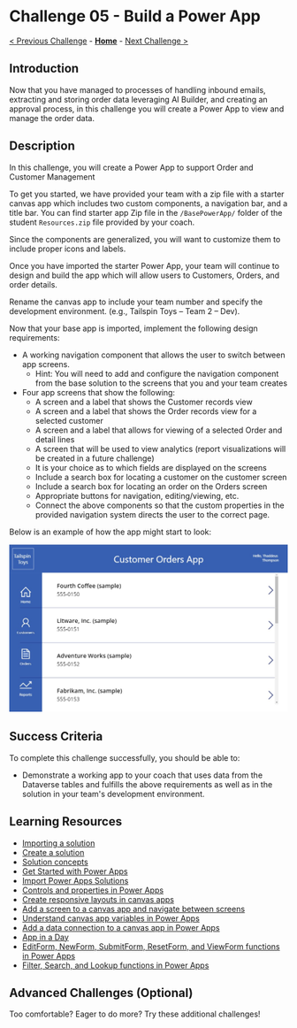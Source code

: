 # Challenge 05 - Build a Power App

[< Previous Challenge](./Challenge-04.md) - **[Home](../README.md)** - [Next Challenge >](./Challenge-06.md)

## Introduction

Now that you have managed to processes of handling inbound emails, extracting and storing order data leveraging AI Builder, and creating an approval process, in this challenge you will create a Power App to view and manage the order data.

## Description

In this challenge, you will create a Power App to support Order and Customer Management

To get you started, we have provided your team with a zip file with a starter canvas app which includes two custom components, a navigation bar, and a title bar. You can find starter app Zip file in the `/BasePowerApp/` folder of the student `Resources.zip` file provided by your coach.

Since the components are generalized, you will want to customize them to include proper icons and labels. 

Once you have imported the starter Power App, your team will continue to design and build the app which will allow users to Customers, Orders, and order details.

Rename the canvas app to include your team number and specify the development environment. (e.g., Tailspin Toys – Team 2 – Dev).

Now that your base app is imported, implement the following design requirements:
- A working navigation component that allows the user to switch between app screens.  
    - Hint: You will need to add and configure the navigation component from the base solution to the screens that you and your team creates
- Four app screens that show the following:
    * A screen and a label that shows the Customer records view
    * A screen and a label that shows the Order records view for a selected customer
    * A screen and a label that allows for viewing of a selected Order and detail lines
    * A screen that will be used to view analytics (report visualizations will be created in a future challenge)
    * It is your choice as to which fields are displayed on the screens
    * Include a search box for locating a customer on the customer screen
    * Include a search box for locating an order on the Orders screen
    * Appropriate buttons for navigation, editing/viewing, etc.
    * Connect the above components so that the custom properties in the provided navigation system directs the user to the correct page.

Below is an example of how the app might start to look: 
    
![Sample App UI](./Resources/BasePowerApp/TailSpinToys_PowerApp_Example_Layout.JPG)

## Success Criteria

To complete this challenge successfully, you should be able to:
- Demonstrate a working app to your coach that uses data from the Dataverse tables and fulfills the above requirements as well as in the solution in your team's development environment.

## Learning Resources

* [Importing a solution](https://learn.microsoft.com/en-us/power-apps/maker/data-platform/import-update-export-solutions)
* [Create a solution](https://docs.microsoft.com/en-us/powerapps/maker/common-data-service/create-solution)
* [Solution concepts](https://docs.microsoft.com/en-us/power-platform/alm/solution-concepts-alm)
* [Get Started with Power Apps](https://docs.microsoft.com/learn/modules/get-started-with-powerapps)
* [Import Power Apps Solutions](https://docs.microsoft.com/en-us/powerapps/maker/common-data-service/import-update-export-solutions)
* [Controls and properties in Power Apps](https://docs.microsoft.com/en-us/powerapps/maker/canvas-apps/reference-properties)
* [Create responsive layouts in canvas apps](https://docs.microsoft.com/en-us/powerapps/maker/canvas-apps/create-responsive-layout)
* [Add a screen to a canvas app and navigate between screens](https://docs.microsoft.com/en-us/powerapps/maker/canvas-apps/add-screen-context-variables)
* [Understand canvas app variables in Power Apps](https://docs.microsoft.com/powerapps/maker/canvas-apps/add-screen-context-variables)
* [Add a data connection to a canvas app in Power Apps](https://docs.microsoft.com/en-us/powerapps/maker/canvas-apps/add-data-connection)
* [App in a Day](https://aka.ms/appinaday)
* [EditForm, NewForm, SubmitForm, ResetForm, and ViewForm functions in Power Apps](https://docs.microsoft.com/en-us/powerapps/maker/canvas-apps/functions/function-form)
* [Filter, Search, and Lookup functions in Power Apps](https://docs.microsoft.com/en-us/powerapps/maker/canvas-apps/functions/function-filter-lookup)


## Advanced Challenges (Optional)

Too comfortable?  Eager to do more?  Try these additional challenges!


